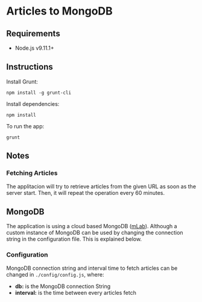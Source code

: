 #  Articles to MongoDB

## Requirements

* Node.js v9.11.1+

## Instructions

Install Grunt:

    npm install -g grunt-cli

Install dependencies:
    
    npm install

To run the app:

    grunt
    
## Notes
### Fetching Articles
The applitacion will try to retrieve articles from the given URL as soon as the server start. Then, it will repeat the operation every 60 minutes.

## MongoDB
The application is using a cloud based MongoDB ([mLab](http://mlab.com)). Although a custom instance of MongoDB can be used by changing the connection string in the configuration file. This is explained below.

### Configuration
MongoDB connection string and interval time to fetch articles can be changed in `./config/config.js`, where:

* **db:** is the MongoDB connection String
* **interval:** is the time between every articles fetch

    

